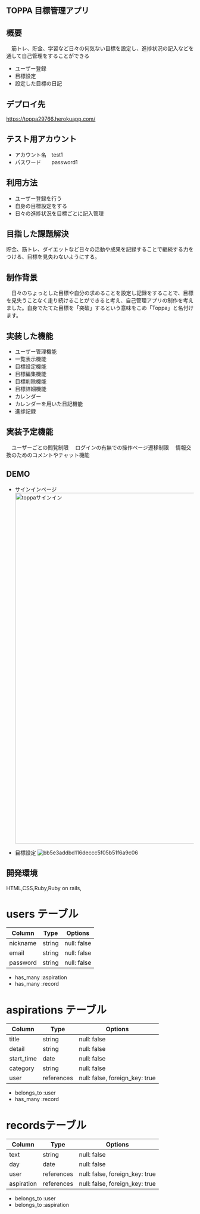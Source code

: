## TOPPA 目標管理アプリ

## 概要
　筋トレ、貯金、学習など日々の何気ない目標を設定し、進捗状況の記入などを通して自己管理をすることができる

* ユーザー登録
* 目標設定
* 設定した目標の日記

## デプロイ先
  https://toppa29766.herokuapp.com/

## テスト用アカウント

* アカウント名　test1
* パスワード　　password1

## 利用方法
* ユーザー登録を行う
* 自身の目標設定をする
* 日々の進捗状況を目標ごとに記入管理

## 目指した課題解決
  貯金、筋トレ、ダイエットなど日々の活動や成果を記録することで継続する力をつける、目標を見失わないようにする。

## 制作背景
　日々のちょっとした目標や自分の求めることを設定し記録をすることで、目標を見失うことなく走り続けることができると考え、自己管理アプリの制作を考えました。自身でたてた目標を「突破」するという意味をこめ「Toppa」と名付けます。

## 実装した機能
* ユーザー管理機能
* 一覧表示機能
* 目標設定機能
* 目標編集機能
* 目標削除機能
* 目標詳細機能
* カレンダー
* カレンダーを用いた日記機能
* 進捗記録

## 実装予定機能
　ユーザーごとの閲覧制限
　ログインの有無での操作ページ遷移制限
　情報交換のためのコメントやチャット機能

## DEMO
* サインインページ
  <img width="939" alt="toppaサインイン" src="https://user-images.githubusercontent.com/70507300/102573781-94781500-4132-11eb-93cf-351674894503.png">

* 目標設定
  ![bb5e3addbd116deccc5f05b51f6a9c06](https://user-images.githubusercontent.com/70507300/102574324-d190d700-4133-11eb-9939-7c07a0610b88.gif)


## 開発環境
  HTML,CSS,Ruby,Ruby on rails,

# users テーブル
| Column    | Type   | Options     |
| --------- | ------ | ----------- |
| nickname  | string | null: false |
| email     | string | null: false |
| password  | string | null: false |

- has_many :aspiration
- has_many :record

# aspirations テーブル
| Column     | Type       | Options                        |
| ---------- | ---------- | ------------------------------ |
| title      | string     | null: false                    |
| detail     | string     | null: false                    |
| start_time | date       | null: false                    |
| category   | string     | null: false                    |
| user       | references | null: false, foreign_key: true |

- belongs_to :user
- has_many :record

# recordsテーブル
| Column     | Type       | Options                        |
| ---------- | ---------- | ------------------------------ |
| text       | string     | null: false                    |
| day        | date       | null: false                    |
| user       | references | null: false, foreign_key: true |
| aspiration | references | null: false, foreign_key: true |

- belongs_to :user
- belongs_to :aspiration